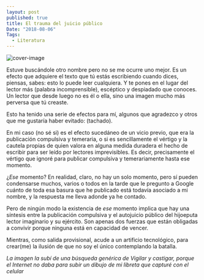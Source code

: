 ```yaml
---
layout: post
published: true
title: El trauma del juicio público
Date: "2018-08-06"
Tags: 
  - Literatura
---
```


![cover-image](https://www.lto.de/fileadmin/_processed_/b/f/csm_Robert_Francois_Damiens_60a837560d.jpg)

Estuve buscándole otro nombre pero no se me ocurre uno mejor. Es un efecto que adquiere el texto que tú estás escribiendo cuando dices, piensas, sabes: esto lo puede leer cualquiera. Y te pones en el lugar del lector más (palabra incomprensible), escéptico y despiadado que conoces. Un lector que desde luego no es él o ella, sino una imagen mucho más perversa que tú creaste.

Esto ha tenido una serie de efectos para mí, algunos que agradezco y otros que me gustaría haber evitado: (tachado).

En mi caso (no sé si) es el efecto sucedáneo de un vicio previo, que era la publicación compulsiva y temeraria, o si es sencillamente el vértigo y la cautela propias de quien valora en alguna medida duradera el hecho de escribir para ser leído por lectores imprevisibles. Es decir, precisamente el vértigo que ignoré para publicar compulsiva y temerariamente hasta ese momento.

¿*Ese* momento? En realidad, claro, no hay un solo momento, pero sí pueden condensarse muchos, varios o todos en la tarde que le pregunto a Google cuánto de toda esa basura que he publicado está todavía asociado a mi nombre, y la respuesta me lleva adonde ya he contado.

Pero de ningún modo la existencia de *ese* momento implica que hay una síntesis entre la publicación compulsiva y el autojuicio público del hijoeputa lector imaginario y su ejército. Son apenas dos fuerzas que están obligadas a convivir porque ninguna está en capacidad de vencer.

Mientras, como salida provisional, acude a un artificio tecnológico, para crear(me) la ilusión de que no soy el único contemplando la batalla.


*La imagen la subí de una búsqueda genérica de Vigilar y castigar, porque el Internet no daba para subir un dibujo de mi libreta que capturé con el celular*
